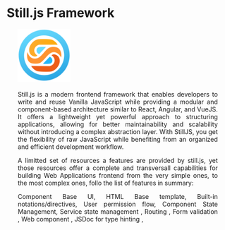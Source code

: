 # Still.js Framework

<div style="text-align:justify; padding: 0 5%">
    <img src="assets/img/logo.png" style="width: 120px"><br><br>
    Still.js is a modern frontend framework that enables developers to write and reuse Vanilla JavaScript while providing a modular and component-based architecture similar to React, Angular, and VueJS. It offers a lightweight yet powerful approach to structuring applications, allowing for better maintainability and scalability without introducing a complex abstraction layer. With StillJS, you get the flexibility of raw JavaScript while benefiting from an organized and efficient development workflow.
    <p>
    A limitted set of resources a features are provided by still.js, yet those resources offer a complete and transversall capabilities for building Web Applications frontend from the very simple ones, to the most complex ones, follo the list of features in summary:
    </p>
    <div class="st-fw-feature-highlighting-ok">
        <span class="feat">Component Base UI</span>,
        <span class="feat">HTML Base template</span>,
        <span class="feat">Built-in notations/directives</span>,
        <span class="feat">User permission flow</span>,
        <span class="feat">Component State Management</span>,
        <span class="feat">Service state management </span>,
        <span class="feat">Routing </span>,
        <span class="feat">Form validation </span>,
        <span class="feat">Web component </span> ,
        <span class="feat">JSDoc for type hinting </span> ,
    </div>

</div>



